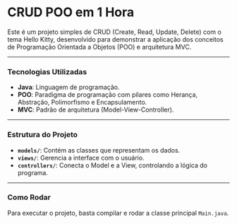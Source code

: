 # CRUD POO em 1 Hora

Este é um projeto simples de CRUD (Create, Read, Update, Delete) com o tema Hello Kitty, desenvolvido para demonstrar a aplicação dos conceitos de Programação Orientada a Objetos (POO) e arquitetura MVC.

---

### Tecnologias Utilizadas

* **Java**: Linguagem de programação.
* **POO**: Paradigma de programação com pilares como Herança, Abstração, Polimorfismo e Encapsulamento.
* **MVC**: Padrão de arquitetura (Model-View-Controller).

---

### Estrutura do Projeto

* **`models/`**: Contém as classes que representam os dados.
* **`views/`**: Gerencia a interface com o usuário.
* **`controllers/`**: Conecta o Model e a View, controlando a lógica do programa.

---

### Como Rodar

Para executar o projeto, basta compilar e rodar a classe principal `Main.java`.
